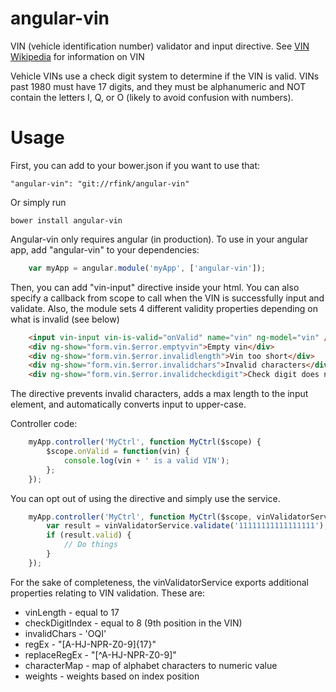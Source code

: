 angular-vin
===========

VIN (vehicle identification number) validator and input directive.
See [VIN Wikipedia](http://en.wikipedia.org/wiki/Vehicle_identification_number) for information on VIN

Vehicle VINs use a check digit system to determine if the VIN is
valid.  VINs past 1980 must have 17 digits, and they must be
alphanumeric and NOT contain the letters I, Q, or O (likely to
avoid confusion with numbers).

Usage
==============

First, you can add to your bower.json if you want to use that:

    "angular-vin": "git://rfink/angular-vin"

Or simply run

    bower install angular-vin

Angular-vin only requires angular (in production).
To use in your angular app, add "angular-vin" to your dependencies:

```javascript
    var myApp = angular.module('myApp', ['angular-vin']);
```

Then, you can add "vin-input" directive inside your html.
You can also specify a callback from scope to call when the
VIN is successfully input and validate.  Also, the module sets
4 different validity properties depending on what is invalid (see below)

```html
    <input vin-input vin-is-valid="onValid" name="vin" ng-model="vin" />
    <div ng-show="form.vin.$error.emptyvin">Empty vin</div>
    <div ng-show="form.vin.$error.invalidlength">Vin too short</div>
    <div ng-show="form.vin.$error.invalidchars">Invalid characters</div>
    <div ng-show="form.vin.$error.invalidcheckdigit">Check digit does not match</div>
```

The directive prevents invalid characters, adds a max length to the
input element, and automatically converts input to upper-case.

Controller code:

```javascript
    myApp.controller('MyCtrl', function MyCtrl($scope) {
        $scope.onValid = function(vin) {
            console.log(vin + ' is a valid VIN');
        };
    });
```

You can opt out of using the directive and simply use the service.

```javascript
    myApp.controller('MyCtrl', function MyCtrl($scope, vinValidatorService) {
        var result = vinValidatorService.validate('11111111111111111');
        if (result.valid) {
            // Do things
        }
    });
```

For the sake of completeness, the vinValidatorService exports additional
properties relating to VIN validation.  These are:
+ vinLength - equal to 17
+ checkDigitIndex - equal to 8 (9th position in the VIN)
+ invalidChars - 'OQI'
+ regEx - "[A-HJ-NPR-Z0-9]{17}"
+ replaceRegEx - "[^A-HJ-NPR-Z0-9]"
+ characterMap - map of alphabet characters to numeric value
+ weights - weights based on index position
